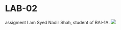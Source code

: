 # LAB-02
assigment
I am Syed Nadir Shah, student of BAI-1A.
![](https://swordis.com/wp-content/uploads/2024/06/Zulfiqar-Sword-Modern-Characteristics.png)
